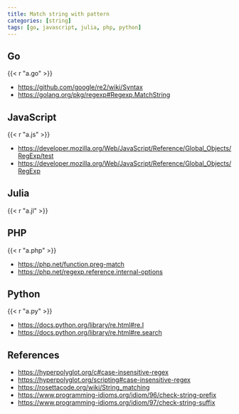 ```yaml
---
title: Match string with pattern
categories: [string]
tags: [go, javascript, julia, php, python]
---
```


## Go

{{< r "a.go" >}}

- <https://github.com/google/re2/wiki/Syntax>
- <https://golang.org/pkg/regexp#Regexp.MatchString>

## JavaScript

{{< r "a.js" >}}

- <https://developer.mozilla.org/Web/JavaScript/Reference/Global_Objects/RegExp/test>
- <https://developer.mozilla.org/Web/JavaScript/Reference/Global_Objects/RegExp>

## Julia

{{< r "a.jl" >}}

## PHP

{{< r "a.php" >}}

- <https://php.net/function.preg-match>
- <https://php.net/regexp.reference.internal-options>

## Python

{{< r "a.py" >}}

- <https://docs.python.org/library/re.html#re.I>
- <https://docs.python.org/library/re.html#re.search>

## References

- <https://hyperpolyglot.org/c#case-insensitive-regex>
- <https://hyperpolyglot.org/scripting#case-insensitive-regex>
- <https://rosettacode.org/wiki/String_matching>
- <https://www.programming-idioms.org/idiom/96/check-string-prefix>
- <https://www.programming-idioms.org/idiom/97/check-string-suffix>
